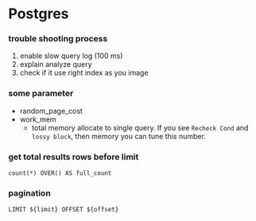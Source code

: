 # Postgres

### trouble shooting process
1. enable slow query log (100 ms)
2. explain analyze query
3. check if it use right index as you image


### some parameter
* random_page_cost
* work_mem
  * total memory allocate to single query. If you see `Recheck Cond` and `lossy block`, then memory you can tune this number.


### get total results rows before limit
```
count(*) OVER() AS full_count
```

### pagination
```
LIMIT ${limit} OFFSET ${offset}
```